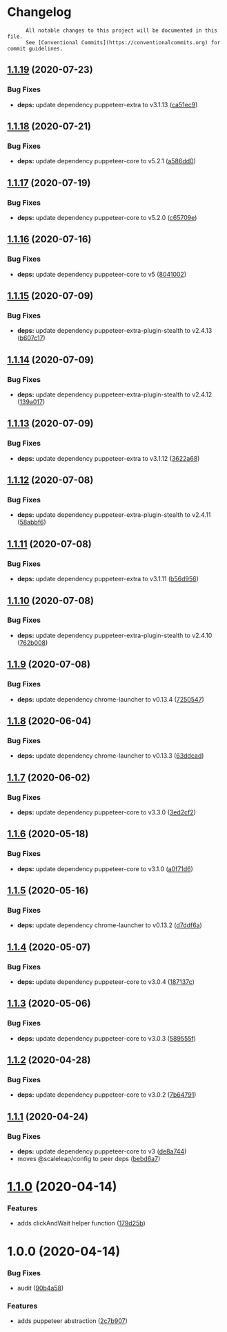 # Changelog

          All notable changes to this project will be documented in this file.
          See [Conventional Commits](https://conventionalcommits.org) for commit guidelines.

## [1.1.19](https://github.com/ScaleLeap/puppeteer/compare/v1.1.18...v1.1.19) (2020-07-23)


### Bug Fixes

* **deps:** update dependency puppeteer-extra to v3.1.13 ([ca51ec9](https://github.com/ScaleLeap/puppeteer/commit/ca51ec9a1dd777e19cf71b4fdf3aea54a2757cfe))

## [1.1.18](https://github.com/ScaleLeap/puppeteer/compare/v1.1.17...v1.1.18) (2020-07-21)


### Bug Fixes

* **deps:** update dependency puppeteer-core to v5.2.1 ([a586dd0](https://github.com/ScaleLeap/puppeteer/commit/a586dd0178e0dcf28a238a8c31d79bb45e8466da))

## [1.1.17](https://github.com/ScaleLeap/puppeteer/compare/v1.1.16...v1.1.17) (2020-07-19)


### Bug Fixes

* **deps:** update dependency puppeteer-core to v5.2.0 ([c65709e](https://github.com/ScaleLeap/puppeteer/commit/c65709e058a780d73bb90265cc412cab6f77169a))

## [1.1.16](https://github.com/ScaleLeap/puppeteer/compare/v1.1.15...v1.1.16) (2020-07-16)


### Bug Fixes

* **deps:** update dependency puppeteer-core to v5 ([8041002](https://github.com/ScaleLeap/puppeteer/commit/8041002fa30f00eca3ba36c6a35af9e074835db4))

## [1.1.15](https://github.com/ScaleLeap/puppeteer/compare/v1.1.14...v1.1.15) (2020-07-09)


### Bug Fixes

* **deps:** update dependency puppeteer-extra-plugin-stealth to v2.4.13 ([b607c17](https://github.com/ScaleLeap/puppeteer/commit/b607c1756a2afef837a27a6781af0cfe690c9117))

## [1.1.14](https://github.com/ScaleLeap/puppeteer/compare/v1.1.13...v1.1.14) (2020-07-09)


### Bug Fixes

* **deps:** update dependency puppeteer-extra-plugin-stealth to v2.4.12 ([139a017](https://github.com/ScaleLeap/puppeteer/commit/139a017018bf732ac52f9becddfe0ee057df1c04))

## [1.1.13](https://github.com/ScaleLeap/puppeteer/compare/v1.1.12...v1.1.13) (2020-07-09)


### Bug Fixes

* **deps:** update dependency puppeteer-extra to v3.1.12 ([3622a68](https://github.com/ScaleLeap/puppeteer/commit/3622a68d0a6317a9bc8144bc5b52c7c28f3b0330))

## [1.1.12](https://github.com/ScaleLeap/puppeteer/compare/v1.1.11...v1.1.12) (2020-07-08)


### Bug Fixes

* **deps:** update dependency puppeteer-extra-plugin-stealth to v2.4.11 ([58abbf6](https://github.com/ScaleLeap/puppeteer/commit/58abbf65da6e2c4cf0a5fa2fa93b07fdb7313d90))

## [1.1.11](https://github.com/ScaleLeap/puppeteer/compare/v1.1.10...v1.1.11) (2020-07-08)


### Bug Fixes

* **deps:** update dependency puppeteer-extra to v3.1.11 ([b56d956](https://github.com/ScaleLeap/puppeteer/commit/b56d9562cc41eeab66b0d4ff86fc02e802d00eb3))

## [1.1.10](https://github.com/ScaleLeap/puppeteer/compare/v1.1.9...v1.1.10) (2020-07-08)


### Bug Fixes

* **deps:** update dependency puppeteer-extra-plugin-stealth to v2.4.10 ([762b008](https://github.com/ScaleLeap/puppeteer/commit/762b0085495d5e4548d3b3cfa140146e884ac7a8))

## [1.1.9](https://github.com/ScaleLeap/puppeteer/compare/v1.1.8...v1.1.9) (2020-07-08)


### Bug Fixes

* **deps:** update dependency chrome-launcher to v0.13.4 ([7250547](https://github.com/ScaleLeap/puppeteer/commit/72505477e78d7e24fd023566786f9dfe7c4a6ba6))

## [1.1.8](https://github.com/ScaleLeap/puppeteer/compare/v1.1.7...v1.1.8) (2020-06-04)


### Bug Fixes

* **deps:** update dependency chrome-launcher to v0.13.3 ([63ddcad](https://github.com/ScaleLeap/puppeteer/commit/63ddcad4d57f55f43761e4c313f3bdc6e8feb842))

## [1.1.7](https://github.com/ScaleLeap/puppeteer/compare/v1.1.6...v1.1.7) (2020-06-02)


### Bug Fixes

* **deps:** update dependency puppeteer-core to v3.3.0 ([3ed2cf2](https://github.com/ScaleLeap/puppeteer/commit/3ed2cf2770e15db9bf4402523d8152a049c7e42f))

## [1.1.6](https://github.com/ScaleLeap/puppeteer/compare/v1.1.5...v1.1.6) (2020-05-18)


### Bug Fixes

* **deps:** update dependency puppeteer-core to v3.1.0 ([a0f71d6](https://github.com/ScaleLeap/puppeteer/commit/a0f71d60b4370236400923ae38c8b3e73dddf94d))

## [1.1.5](https://github.com/ScaleLeap/puppeteer/compare/v1.1.4...v1.1.5) (2020-05-16)


### Bug Fixes

* **deps:** update dependency chrome-launcher to v0.13.2 ([d7ddf6a](https://github.com/ScaleLeap/puppeteer/commit/d7ddf6a074d300e75895b5ab578c33f489a45282))

## [1.1.4](https://github.com/ScaleLeap/puppeteer/compare/v1.1.3...v1.1.4) (2020-05-07)


### Bug Fixes

* **deps:** update dependency puppeteer-core to v3.0.4 ([187137c](https://github.com/ScaleLeap/puppeteer/commit/187137c85643212e3c1ab07e4fc4fca84c0cc6fe))

## [1.1.3](https://github.com/ScaleLeap/puppeteer/compare/v1.1.2...v1.1.3) (2020-05-06)


### Bug Fixes

* **deps:** update dependency puppeteer-core to v3.0.3 ([589555f](https://github.com/ScaleLeap/puppeteer/commit/589555f7b3559091a6eb2a7555120a4ef97006aa))

## [1.1.2](https://github.com/ScaleLeap/puppeteer/compare/v1.1.1...v1.1.2) (2020-04-28)


### Bug Fixes

* **deps:** update dependency puppeteer-core to v3.0.2 ([7b64791](https://github.com/ScaleLeap/puppeteer/commit/7b6479176a14cdad3f766ad38b2e4303f854c9ea))

## [1.1.1](https://github.com/ScaleLeap/puppeteer/compare/v1.1.0...v1.1.1) (2020-04-24)


### Bug Fixes

* **deps:** update dependency puppeteer-core to v3 ([de8a744](https://github.com/ScaleLeap/puppeteer/commit/de8a744ded7b8db0afc09be695877c133b629ca7))
* moves @scaleleap/config to peer deps ([bebd6a7](https://github.com/ScaleLeap/puppeteer/commit/bebd6a7af2e45759b0f6df8fcdb5d8f686142fbf))

# [1.1.0](https://github.com/ScaleLeap/puppeteer/compare/v1.0.0...v1.1.0) (2020-04-14)


### Features

* adds clickAndWait helper function ([179d25b](https://github.com/ScaleLeap/puppeteer/commit/179d25bc4ce5c455d012403904a4fab00cbd95e5))

# 1.0.0 (2020-04-14)


### Bug Fixes

* audit ([90b4a58](https://github.com/ScaleLeap/puppeteer/commit/90b4a588ede3de17275e1fd8d71b2e8bf20cb434))


### Features

* adds puppeteer abstraction ([2c7b907](https://github.com/ScaleLeap/puppeteer/commit/2c7b907e5bb8a871a2e7134c141491120fe9afdf))
